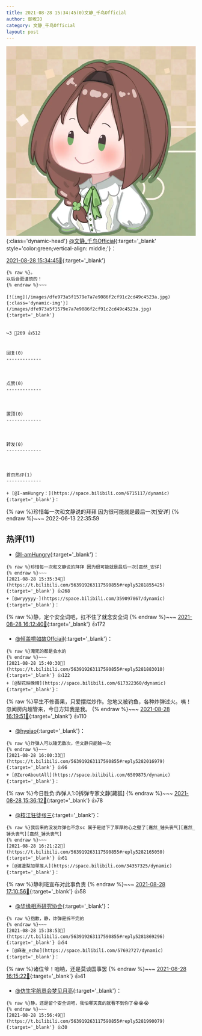 ```yaml
---
title: 2021-08-28 15:34:45(0)文静_千鸟Official
author: 御坂IO
category: 文静_千鸟Official
layout: post
---
```


![img](/images/ac7482ed1b9a7f203dc68c0c4a77c488a27b108a.jpg){:class='dynamic-head'}
[@文静_千鸟Official](https://space.bilibili.com/667526012/dynamic){:target='_blank' style='color:green;vertical-align: middle;'}：

[2021-08-28 15:34:45🔗](https://t.bilibili.com/563919263117590855){:target='_blank'}

~~~
{% raw %}。
以后会更谨慎的！
{% endraw %}~~~

[![img](/images/dfe973a5f1579e7a7e9086f2cf91c2cd49c4523a.jpg){:class='dynamic-img'}](/images/dfe973a5f1579e7a7e9086f2cf91c2cd49c4523a.jpg){:target='_blank'}


↪️3 💬269 👍512


回复(0)
-------------



点赞(0)
-------------



置顶(0)
-------------



转发(0)
-------------



首页热评(1)
-------------

+ [@I-amHungry：](https://space.bilibili.com/6715117/dynamic){:target='_blank'}：
~~~
{% raw %}珍惜每一次和文静说的拜拜 因为很可能就是最后一次[安详]
{% endraw %}~~~
2022-06-13 22:35:59


热评(11)
-------------

+ [@I-amHungry](https://space.bilibili.com/6715117/dynamic){:target='_blank'}：
~~~
{% raw %}珍惜每一次和文静说的拜拜 因为很可能就是最后一次[嘉然_安详]
{% endraw %}~~~
[2021-08-28 15:35:34🔗](https://t.bilibili.com/563919263117590855#reply5281855425){:target='_blank'} 👍268
+ [@wryyyyy-](https://space.bilibili.com/359097867/dynamic){:target='_blank'}：
~~~
{% raw %}静，定个安全词吧，扛不住了就念安全词
{% endraw %}~~~
[2021-08-28 16:12:40🔗](https://t.bilibili.com/563919263117590855#reply5282102037){:target='_blank'} 👍172
+ [@倾盖噫如故Offciail](https://space.bilibili.com/1299366/dynamic){:target='_blank'}：
~~~
{% raw %}淹死的都是会水的
{% endraw %}~~~
[2021-08-28 15:40:30🔗](https://t.bilibili.com/563919263117590855#reply5281883010){:target='_blank'} 👍122
+ [@梨花映晚晴](https://space.bilibili.com/617322360/dynamic){:target='_blank'}：
~~~
{% raw %}平生不修善果，只爱摆烂炒作。忽地又被钓鱼，各种炸弹过火。咦！忽闻房内超管来，今日方知我是我。
{% endraw %}~~~
[2021-08-28 16:19:51🔗](https://t.bilibili.com/563919263117590855#reply5282144270){:target='_blank'} 👍110
+ [@hyeiao](https://space.bilibili.com/23460145/dynamic){:target='_blank'}：
~~~
{% raw %}炸弹人可以输无数次，但文静只能输一次
{% endraw %}~~~
[2021-08-28 16:00:33🔗](https://t.bilibili.com/563919263117590855#reply5282016979){:target='_blank'} 👍96
+ [@ZeroAboutAll](https://space.bilibili.com/6509875/dynamic){:target='_blank'}：
~~~
{% raw %}今日胜负:炸弹人1:0拆弹专家文静[藏狐]
{% endraw %}~~~
[2021-08-28 15:36:12🔗](https://t.bilibili.com/563919263117590855#reply5281853240){:target='_blank'} 👍78
+ [@枝江狂徒张三](https://space.bilibili.com/19268544/dynamic){:target='_blank'}：
~~~
{% raw %}我后来的没发炸弹也不念sc 属于是结下了厚厚的心之壁了[嘉然_锤头丧气][嘉然_锤头丧气][嘉然_锤头丧气]
{% endraw %}~~~
[2021-08-28 16:21:22🔗](https://t.bilibili.com/563919263117590855#reply5282165050){:target='_blank'} 👍61
+ [@渡邊梨加單推人](https://space.bilibili.com/34357325/dynamic){:target='_blank'}：
~~~
{% raw %}静利班宣布对此事负责
{% endraw %}~~~
[2021-08-28 17:10:56🔗](https://t.bilibili.com/563919263117590855#reply5282507835){:target='_blank'} 👍58
+ [@华缘相声研究协会](https://space.bilibili.com/208202364/dynamic){:target='_blank'}：
~~~
{% raw %}抱歉，静，炸弹是拆不完的
{% endraw %}~~~
[2021-08-28 15:38:53🔗](https://t.bilibili.com/563919263117590855#reply5281869296){:target='_blank'} 👍54
+ [@麻雀_echo](https://space.bilibili.com/57692727/dynamic){:target='_blank'}：
~~~
{% raw %}诸位爷！咱呐，还是莫谈国事罢
{% endraw %}~~~
[2021-08-28 16:15:22🔗](https://t.bilibili.com/563919263117590855#reply5282120531){:target='_blank'} 👍41
+ [@仿生宇航员会梦见月亮](https://space.bilibili.com/483819552/dynamic){:target='_blank'}：
~~~
{% raw %}静，还是留个安全词吧，我怕哪天真的就看不到你了😭😭😭
{% endraw %}~~~
[2021-08-28 15:56:49🔗](https://t.bilibili.com/563919263117590855#reply5281990079){:target='_blank'} 👍30


